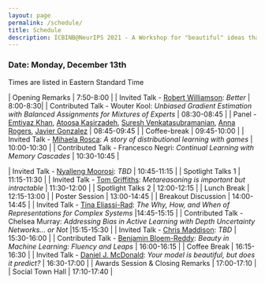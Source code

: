 ```yaml
---
layout: page
permalink: /schedule/
title: Schedule
description: ICBINB@NeurIPS 2021 - A Workshop for "beautiful" ideas that *should* have worked
---
```


### Date: Monday, December 13th

Times are listed in Eastern Standard Time

| Opening Remarks                    | 7:50-8:00 |
| Invited Talk - [Robert Williamson](https://uni-tuebingen.de/en/research/core-research/cluster-of-excellence-machine-learning/research/research/cluster-research-groups/professorships/foundations-of-machine-learning-systems/): *Better*         | 8:00-8:30|
| Contributed Talk - Wouter Kool: *Unbiased Gradient Estimation with Balanced Assignments for Mixtures of Experts* | 08:30-08:45 |
| Panel - [Emtiyaz Khan](https://emtiyaz.github.io/), [Atoosa Kasirzadeh](https://kasirzadeh.org/), [Suresh Venkatasubramanian](https://vivo.brown.edu/display/suresh), [Anna Rogers](https://annargrs.github.io/), [Javier Gonzalez](https://javiergonzalezh.github.io/)  | 08:45-09:45 |
| Coffee-break                       | 09:45-10:00 |
| Invited Talk - [Mihaela Rosca](http://elarosca.net/): *A story of distributional learning with games*    | 10:00-10:30 |
| Contributed Talk - Francesco Negri: *Continual Learning with Memory Cascades*   | 10:30-10:45 |

| Invited Talk - [Nyalleng Moorosi](https://twitter.com/nunuska?lang=en): *TBD*                      | 10:45-11:15 |
| Spotlight Talks 1 | 11:15-11:30 |
| Invited Talk - [Tom Griffiths](https://cocosci.princeton.edu/tom/index.php): *Metareasoning is important but intractable*           | 11:30-12:00 |
| Spotlight Talks 2 | 12:00-12:15 |
| Lunch Break | 12:15-13:00 |
| Poster Session | 13:00-14:45 |
| Breakout Discussion | 14:00-14:45 |
| Invited Talk - [Tina Eliassi-Rad](http://eliassi.org/): *The Why, How, and When of Representations for Complex Systems* |14:45-15:15 |
| Contributed Talk - Chelsea Murray: *Addressing Bias in Active Learning with Depth Uncertainty Networks... or Not* |15:15-15:30 |
| Invited Talk - [Chris Maddison](http://www.cs.toronto.edu/~cmaddis/): *TBD*         | 15:30-16:00 |
| Contributed Talk - [Benjamin Bloem-Reddy](https://www.stat.ubc.ca/~benbr/): *Beauty in Machine Learning: Fluency and Leaps*       | 16:00-16:15 |
| Coffee Break                     | 16:15-16:30 |
| Invited Talk - [Daniel J. McDonald](https://dajmcdon.github.io/): *Your model is beautiful, but does it predict?*    | 16:30-17:00 |
| Awards Session & Closing Remarks | 17:00-17:10 |
| Social Town Hall | 17:10-17:40 |

